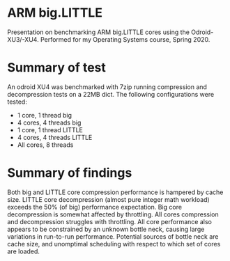 # ARM big.LITTLE
Presentation on benchmarking ARM big.LITTLE cores using the Odroid-XU3/-XU4. Performed for my Operating Systems course, Spring 2020.

# Summary of test
An odroid XU4 was benchmarked with 7zip running compression and decompression tests on a 22MB dict. The following configurations were tested:
  * 1 core, 1 thread big
  * 4 cores, 4 threads big
  * 1 core, 1 thread LITTLE
  * 4 cores, 4 threads LITTLE
  * All cores, 8 threads
  
# Summary of findings
Both big and LITTLE core compression performance is hampered by cache size. LITTLE core decompression (almost pure integer math workload) exceeds the 50% (of big) performance expectation. Big core decompression is somewhat affected by throttling. All cores compression and decompression struggles with throttling. All core performance also appears to be constrained by an unknown bottle neck, causing large variations in run-to-run performance. Potential sources of bottle neck are cache size, and unomptimal scheduling with respect to which set of cores are loaded.
